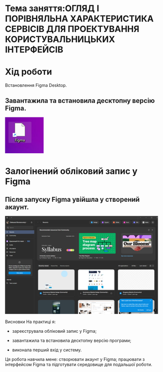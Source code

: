 
# Тема заняття:ОГЛЯД І ПОРІВНЯЛЬНА ХАРАКТЕРИСТИКА СЕРВІСІВ ДЛЯ ПРОЕКТУВАННЯ КОРИСТУВАЛЬНИЦЬКИХ ІНТЕРФЕЙСІВ

# Хід роботи
Встановлення Figma Desktop.
## Завантажила та встановила десктопну версію Figma.

![Встановлення Figma](Imagens/figma.jpg)


# Залогінений обліковий запис у Figma
## Після запуску Figma увійшла у створений акаунт. 
![Інтерфейс Figma з акаунтом](Imagens/acc.jpg)

Висновки
На практиці я:

- зареєструвала обліковий запис у Figma;
* завантажила та встановила десктопну версію програми;
+ виконала перший вхід у систему.

Ця робота навчила мене:
створювати акаунт у Figma;
працювати з інтерфейсом Figma та підготувати середовище для подальшої роботи.









